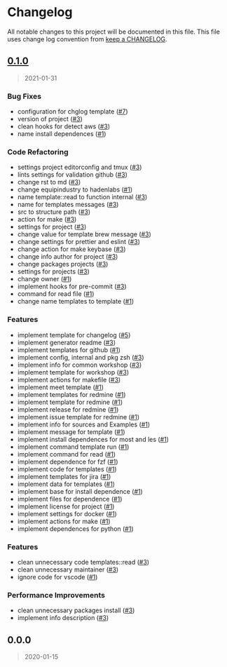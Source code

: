 # Changelog

All notable changes to this project will be documented in this file. This file uses change log convention from [keep a CHANGELOG](http://keepachangelog.com/en/0.3.0/).

<a name="0.1.0"></a>

## [0.1.0](https://github.com/hadenlabs/zsh-templates/compare/0.0.0...0.1.0)

> 2021-01-31

### Bug Fixes

- configuration for chglog template ([#7](https://github.com/hadenlabs/zsh-templates/issues/7))
- version of project ([#3](https://github.com/hadenlabs/zsh-templates/issues/3))
- clean hooks for detect aws ([#3](https://github.com/hadenlabs/zsh-templates/issues/3))
- name install dependences ([#1](https://github.com/hadenlabs/zsh-templates/issues/1))

### Code Refactoring

- settings project editorconfig and tmux ([#3](https://github.com/hadenlabs/zsh-templates/issues/3))
- lints settings for validation github ([#3](https://github.com/hadenlabs/zsh-templates/issues/3))
- change rst to md ([#3](https://github.com/hadenlabs/zsh-templates/issues/3))
- change equipindustry to hadenlabs ([#1](https://github.com/hadenlabs/zsh-templates/issues/1))
- name template::read to function internal ([#3](https://github.com/hadenlabs/zsh-templates/issues/3))
- name for templates messages ([#3](https://github.com/hadenlabs/zsh-templates/issues/3))
- src to structure path ([#3](https://github.com/hadenlabs/zsh-templates/issues/3))
- action for make ([#3](https://github.com/hadenlabs/zsh-templates/issues/3))
- settings for project ([#3](https://github.com/hadenlabs/zsh-templates/issues/3))
- change value for template brew message ([#3](https://github.com/hadenlabs/zsh-templates/issues/3))
- change settings for prettier and eslint ([#3](https://github.com/hadenlabs/zsh-templates/issues/3))
- change action for make keybase ([#3](https://github.com/hadenlabs/zsh-templates/issues/3))
- change info author for project ([#3](https://github.com/hadenlabs/zsh-templates/issues/3))
- change packages projects ([#3](https://github.com/hadenlabs/zsh-templates/issues/3))
- settings for projects ([#3](https://github.com/hadenlabs/zsh-templates/issues/3))
- change owner ([#1](https://github.com/hadenlabs/zsh-templates/issues/1))
- implement hooks for pre-commit ([#3](https://github.com/hadenlabs/zsh-templates/issues/3))
- command for read file ([#1](https://github.com/hadenlabs/zsh-templates/issues/1))
- change name templates to template ([#1](https://github.com/hadenlabs/zsh-templates/issues/1))

### Features

- implement template for changelog ([#5](https://github.com/hadenlabs/zsh-templates/issues/5))
- implement generator readme ([#3](https://github.com/hadenlabs/zsh-templates/issues/3))
- implement templates for github ([#1](https://github.com/hadenlabs/zsh-templates/issues/1))
- implement config, internal and pkg zsh ([#3](https://github.com/hadenlabs/zsh-templates/issues/3))
- implement info for common workshop ([#3](https://github.com/hadenlabs/zsh-templates/issues/3))
- implement template for workshop ([#3](https://github.com/hadenlabs/zsh-templates/issues/3))
- implement actions for makefile ([#3](https://github.com/hadenlabs/zsh-templates/issues/3))
- implement meet template ([#1](https://github.com/hadenlabs/zsh-templates/issues/1))
- implement templates for redmine ([#1](https://github.com/hadenlabs/zsh-templates/issues/1))
- implement template for redmine ([#1](https://github.com/hadenlabs/zsh-templates/issues/1))
- implement release for redmine ([#1](https://github.com/hadenlabs/zsh-templates/issues/1))
- implement issue template for redmine ([#1](https://github.com/hadenlabs/zsh-templates/issues/1))
- implement info for sources and Examples ([#1](https://github.com/hadenlabs/zsh-templates/issues/1))
- implement message for template ([#1](https://github.com/hadenlabs/zsh-templates/issues/1))
- implement install dependences for most and les ([#1](https://github.com/hadenlabs/zsh-templates/issues/1))
- implement command template run ([#1](https://github.com/hadenlabs/zsh-templates/issues/1))
- implement command for read ([#1](https://github.com/hadenlabs/zsh-templates/issues/1))
- implement dependence for fzf ([#1](https://github.com/hadenlabs/zsh-templates/issues/1))
- implement code for templates ([#1](https://github.com/hadenlabs/zsh-templates/issues/1))
- implement templates for jira ([#1](https://github.com/hadenlabs/zsh-templates/issues/1))
- implement data for templates ([#1](https://github.com/hadenlabs/zsh-templates/issues/1))
- implement base for install dependence ([#1](https://github.com/hadenlabs/zsh-templates/issues/1))
- implement files for dependence ([#1](https://github.com/hadenlabs/zsh-templates/issues/1))
- implement license for project ([#1](https://github.com/hadenlabs/zsh-templates/issues/1))
- implement settings for docker ([#1](https://github.com/hadenlabs/zsh-templates/issues/1))
- implement actions for make ([#1](https://github.com/hadenlabs/zsh-templates/issues/1))
- implement dependences for python ([#1](https://github.com/hadenlabs/zsh-templates/issues/1))

### Features

- clean unnecessary code templates::read ([#3](https://github.com/hadenlabs/zsh-templates/issues/3))
- clean unnecessary maintainer ([#3](https://github.com/hadenlabs/zsh-templates/issues/3))
- ignore code for vscode ([#1](https://github.com/hadenlabs/zsh-templates/issues/1))

### Performance Improvements

- clean unnecessary packages install ([#3](https://github.com/hadenlabs/zsh-templates/issues/3))
- implement info description ([#3](https://github.com/hadenlabs/zsh-templates/issues/3))

<a name="0.0.0"></a>

## 0.0.0

> 2020-01-15
